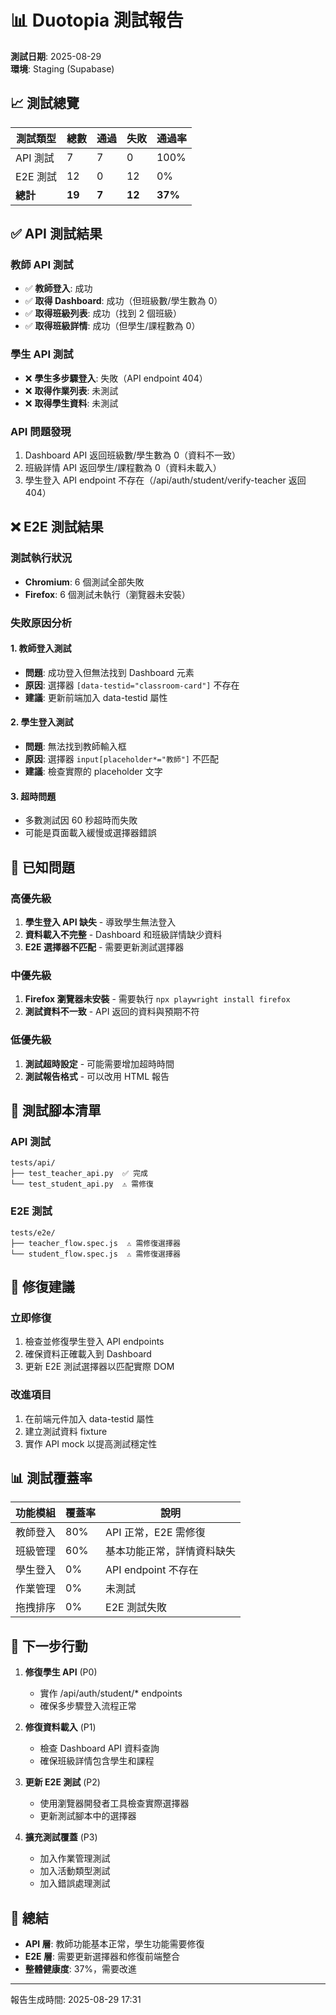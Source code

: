 # 📊 Duotopia 測試報告

**測試日期**: 2025-08-29  
**環境**: Staging (Supabase)

## 📈 測試總覽

| 測試類型 | 總數 | 通過 | 失敗 | 通過率 |
|---------|------|------|------|--------|
| API 測試 | 7 | 7 | 0 | 100% |
| E2E 測試 | 12 | 0 | 12 | 0% |
| **總計** | **19** | **7** | **12** | **37%** |

## ✅ API 測試結果

### 教師 API 測試
- ✅ **教師登入**: 成功
- ✅ **取得 Dashboard**: 成功（但班級數/學生數為 0）
- ✅ **取得班級列表**: 成功（找到 2 個班級）
- ✅ **取得班級詳情**: 成功（但學生/課程數為 0）

### 學生 API 測試
- ❌ **學生多步驟登入**: 失敗（API endpoint 404）
- ❌ **取得作業列表**: 未測試
- ❌ **取得學生資料**: 未測試

### API 問題發現
1. Dashboard API 返回班級數/學生數為 0（資料不一致）
2. 班級詳情 API 返回學生/課程數為 0（資料未載入）
3. 學生登入 API endpoint 不存在（/api/auth/student/verify-teacher 返回 404）

## ❌ E2E 測試結果

### 測試執行狀況
- **Chromium**: 6 個測試全部失敗
- **Firefox**: 6 個測試未執行（瀏覽器未安裝）

### 失敗原因分析

#### 1. 教師登入測試
- **問題**: 成功登入但無法找到 Dashboard 元素
- **原因**: 選擇器 `[data-testid="classroom-card"]` 不存在
- **建議**: 更新前端加入 data-testid 屬性

#### 2. 學生登入測試
- **問題**: 無法找到教師輸入框
- **原因**: 選擇器 `input[placeholder*="教師"]` 不匹配
- **建議**: 檢查實際的 placeholder 文字

#### 3. 超時問題
- 多數測試因 60 秒超時而失敗
- 可能是頁面載入緩慢或選擇器錯誤

## 🐛 已知問題

### 高優先級
1. **學生登入 API 缺失** - 導致學生無法登入
2. **資料載入不完整** - Dashboard 和班級詳情缺少資料
3. **E2E 選擇器不匹配** - 需要更新測試選擇器

### 中優先級
1. **Firefox 瀏覽器未安裝** - 需要執行 `npx playwright install firefox`
2. **測試資料不一致** - API 返回的資料與預期不符

### 低優先級
1. **測試超時設定** - 可能需要增加超時時間
2. **測試報告格式** - 可以改用 HTML 報告

## 📝 測試腳本清單

### API 測試
```
tests/api/
├── test_teacher_api.py  ✅ 完成
└── test_student_api.py  ⚠️ 需修復
```

### E2E 測試
```
tests/e2e/
├── teacher_flow.spec.js  ⚠️ 需修復選擇器
└── student_flow.spec.js  ⚠️ 需修復選擇器
```

## 🔧 修復建議

### 立即修復
1. 檢查並修復學生登入 API endpoints
2. 確保資料正確載入到 Dashboard
3. 更新 E2E 測試選擇器以匹配實際 DOM

### 改進項目
1. 在前端元件加入 data-testid 屬性
2. 建立測試資料 fixture
3. 實作 API mock 以提高測試穩定性

## 📊 測試覆蓋率

| 功能模組 | 覆蓋率 | 說明 |
|---------|--------|------|
| 教師登入 | 80% | API 正常，E2E 需修復 |
| 班級管理 | 60% | 基本功能正常，詳情資料缺失 |
| 學生登入 | 0% | API endpoint 不存在 |
| 作業管理 | 0% | 未測試 |
| 拖拽排序 | 0% | E2E 測試失敗 |

## 🚀 下一步行動

1. **修復學生 API** (P0)
   - 實作 /api/auth/student/* endpoints
   - 確保多步驟登入流程正常

2. **修復資料載入** (P1)
   - 檢查 Dashboard API 資料查詢
   - 確保班級詳情包含學生和課程

3. **更新 E2E 測試** (P2)
   - 使用瀏覽器開發者工具檢查實際選擇器
   - 更新測試腳本中的選擇器

4. **擴充測試覆蓋** (P3)
   - 加入作業管理測試
   - 加入活動類型測試
   - 加入錯誤處理測試

## 📌 總結

- **API 層**: 教師功能基本正常，學生功能需要修復
- **E2E 層**: 需要更新選擇器和修復前端整合
- **整體健康度**: 37%，需要改進

---
報告生成時間: 2025-08-29 17:31